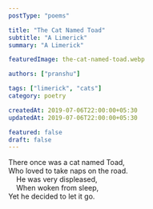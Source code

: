 ```yaml
---
postType: "poems"

title: "The Cat Named Toad"
subtitle: "A Limerick"
summary: "A Limerick"

featuredImage: the-cat-named-toad.webp

authors: ["pranshu"]

tags: ["limerick", "cats"]
category: poetry

createdAt: 2019-07-06T22:00:00+05:30
updatedAt: 2019-07-06T22:00:00+05:30

featured: false
draft: false
---
```


There once was a cat named Toad,  
Who loved to take naps on the road.  
&nbsp;&nbsp;&nbsp;&nbsp;He was very displeased,  
&nbsp;&nbsp;&nbsp;&nbsp;When woken from sleep,  
Yet he decided to let it go.
